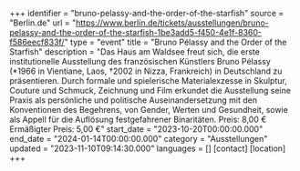 +++
identifier = "bruno-pelassy-and-the-order-of-the-starfish"
source = "Berlin.de"
url = "https://www.berlin.de/tickets/ausstellungen/bruno-pelassy-and-the-order-of-the-starfish-1be3add5-f450-4e1f-8360-f586eecf833f/"
type = "event"
title = "Bruno Pélassy and the Order of the Starfish"
description = "Das Haus am Waldsee freut sich, die erste institutionelle Ausstellung des französischen Künstlers Bruno Pélassy (*1966 in Vientiane, Laos, †2002 in Nizza, Frankreich) in Deutschland zu präsentieren. Durch formale und spielerische Materialexzesse in Skulptur, Couture und Schmuck, Zeichnung und Film erkundet die Ausstellung seine Praxis als persönliche und politische Auseinandersetzung mit den Konventionen des Begehrens, von Gender, Werten und Gesundheit, sowie als Appell für die Auflösung festgefahrener Binaritäten.
Preis: 8,00 €
Ermäßigter Preis: 5,00 €"
start_date = "2023-10-20T00:00:00.000"
end_date = "2024-01-14T00:00:00.000"
category = "Ausstellungen"
updated = "2023-11-10T09:14:30.000"
languages = []
[contact]
[location]
+++